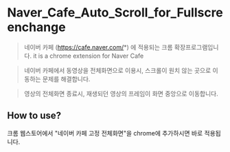 # Naver_Cafe_Auto_Scroll_for_Fullscreenchange
>네이버 카페 (https://cafe.naver.com/*) 에 적용되는 크롬 확장프로그램입니다.
>it is a chrome extension for Naver Cafe

>네이버 카페에서 동영상을 전체화면으로 이용시, 스크롤이 원치 않는 곳으로 이동하는 문제를 해결합니다.

>영상의 전체화면 종료시, 재생되던 영상의 프레임이 화면 중앙으로 이동합니다.

## How to use?
크롬 웹스토어에서 "네이버 카페 고정 전체화면"을 chrome에 추가하시면 바로 적용됩니다.


